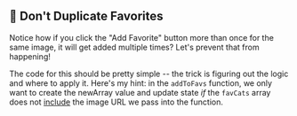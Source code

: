 ## 🚫 Don't Duplicate Favorites
Notice how if you click the "Add Favorite" button more than once for the same image, it will get added multiple times? Let's prevent that from happening!

The code for this should be pretty simple -- the trick is figuring out the logic and where to apply it. Here's my hint: in the `addToFavs` function, we only want to create the newArray value and update state _if_ the `favCats` array does not [include](https://developer.mozilla.org/en-US/docs/Web/JavaScript/Reference/Global_Objects/Array/includes) the image URL we pass into the function.
